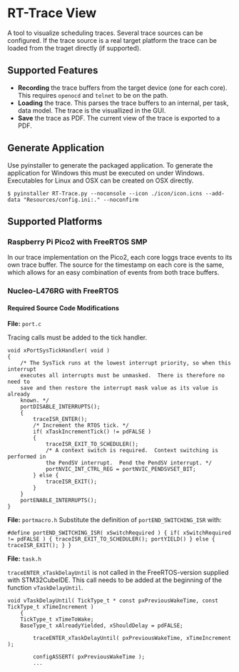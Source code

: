 # RT-Trace View

A tool to visualize scheduling traces. Several trace sources can be configured. If the trace source is a real target platform the trace can be loaded from the traget directly (if supported).

## Supported Features
* <b>Recording</b> the trace buffers from the target device (one for each core). This requires ```openocd``` and ```telnet``` to be on the path.
* <b>Loading</b> the trace. This parses the trace buffers to an internal, per task, data model. The trace is the visuallized in the GUI.
* <b>Save</b> the trace as PDF. The current view of the trace is exported to a PDF.

## Generate Application
Use pyinstaller to generate the packaged application. To generate the application for Windows this must be executed on under Windows.
Executables for Linux and OSX can be created on OSX directly.

```$ pyinstaller RT-Trace.py --noconsole --icon ./icon/icon.icns --add-data "Resources/config.ini:." --noconfirm```

## Supported Platforms

### Raspberry Pi Pico2 with FreeRTOS SMP

In our trace implementation on the Pico2, each core loggs trace events to its own trace buffer. The source for the timestamp on each core is the same, which allows for an easy combination of events from both trace buffers.

### Nucleo-L476RG with FreeRTOS

#### Required Source Code Modifications
<b>File:</b> ```port.c```

Tracing calls must be added to the tick handler.
```
void xPortSysTickHandler( void )
{
	/* The SysTick runs at the lowest interrupt priority, so when this interrupt
	executes all interrupts must be unmasked.  There is therefore no need to
	save and then restore the interrupt mask value as its value is already
	known. */
	portDISABLE_INTERRUPTS();
	{
		traceISR_ENTER();
		/* Increment the RTOS tick. */
		if( xTaskIncrementTick() != pdFALSE )
		{
			traceISR_EXIT_TO_SCHEDULER();
			/* A context switch is required.  Context switching is performed in
			the PendSV interrupt.  Pend the PendSV interrupt. */
			portNVIC_INT_CTRL_REG = portNVIC_PENDSVSET_BIT;
		} else {
			traceISR_EXIT();
		}
	}
	portENABLE_INTERRUPTS();
}
```

<b>File:</b> ```portmacro.h```
Substitute the definition of ```portEND_SWITCHING_ISR``` with:
```
#define portEND_SWITCHING_ISR( xSwitchRequired ) { if( xSwitchRequired != pdFALSE ) { traceISR_EXIT_TO_SCHEDULER(); portYIELD() } else { traceISR_EXIT(); } }
```

<b>File:</b> ```task.h```

```traceENTER_xTaskDelayUntil``` is not called in the FreeRTOS-version supplied with STM32CubeIDE. This call needs to be added at the beginning of the function ```vTaskDelayUntil```.

```
void vTaskDelayUntil( TickType_t * const pxPreviousWakeTime, const TickType_t xTimeIncrement )
	{
	TickType_t xTimeToWake;
	BaseType_t xAlreadyYielded, xShouldDelay = pdFALSE;

		traceENTER_xTaskDelayUntil( pxPreviousWakeTime, xTimeIncrement );

		configASSERT( pxPreviousWakeTime );
        ...
```
